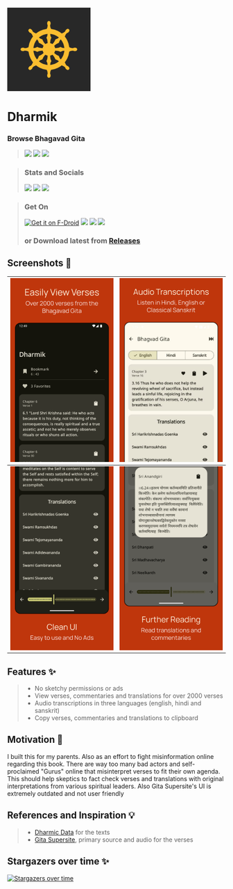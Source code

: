 ![](fastlane/metadata/android/en-US/images/icon-192-maskable.png)

# Dharmik
### Browse Bhagavad Gita

> [<img src="https://ziadoua.github.io/m3-Markdown-Badges/badges/Android/android2.svg">]()
> [<img src="https://ziadoua.github.io/m3-Markdown-Badges/badges/AndroidStudio/androidstudio2.svg">]()
> [<img src="https://ziadoua.github.io/m3-Markdown-Badges/badges/Kotlin/kotlin1.svg">]()

> ### Stats and Socials
> [<img src="https://m3-markdown-badges.vercel.app/stars/1/3/shub39/Dharmik">]()
> [<img src="https://m3-markdown-badges.vercel.app/issues/1/2/shub39/Dharmik">]()
> [<img src="https://ziadoua.github.io/m3-Markdown-Badges/badges/Discord/discord2.svg">](https://discord.gg/https://discord.gg/nxA2hgtEKf)

> ### Get On
> [<img src="https://f-droid.org/badge/get-it-on.png" alt="Get it on F-Droid" height="80">](https://f-droid.org/packages/com.shub39.dharmik.online)
> <a href="https://apt.izzysoft.de/packages/com.shub39.dharmik.online"><img src="https://gitlab.com/IzzyOnDroid/repo/-/raw/master/assets/IzzyOnDroid.png" height="80"></a>
> [<img src="https://www.openapk.net/images/openapk-badge.png" height=80>](https://www.openapk.net/dharmik/com.shub39.dharmik/)
> [<img src="https://www.androidfreeware.net/images/androidfreeware-badge.png" height=80>](https://www.androidfreeware.net/download-dharmik-apk.html)
> ### or Download latest from [Releases](https://github.com/shub39/Dharmik/releases)

## Screenshots 📱
| ![](fastlane/metadata/android/en-US/images/phoneScreenshots/1.png) | ![](fastlane/metadata/android/en-US/images/phoneScreenshots/2.png) |
|:------------------------------------------------------------------:|:------------------------------------------------------------------:|
| ![](fastlane/metadata/android/en-US/images/phoneScreenshots/3.png) | ![](fastlane/metadata/android/en-US/images/phoneScreenshots/4.png) |

## Features ✨
>- No sketchy permissions or ads
>- View verses, commentaries and translations for over 2000 verses
>- Audio transcriptions in three languages (english, hindi and sanskrit)
>- Copy verses, commentaries and translations to clipboard

## Motivation 💭
I built this for my parents. Also as an effort to fight misinformation online regarding this book. There are way too many 
bad actors and self-proclaimed "Gurus" online that misinterpret verses to fit their own agenda. This should help skeptics
to fact check verses and translations with original interpretations from various spiritual leaders. Also Gita Supersite's
UI is extremely outdated and not user friendly

## References and Inspiration 💡
>- [Dharmic Data](https://github.com/bhavykhatri/DharmicData) for the texts
>- [Gita Supersite](https://www.gitasupersite.iitk.ac.in/), primary source and audio for the verses

## Stargazers over time ✨
[![Stargazers over time](https://starchart.cc/shub39/Dharmik.svg?background=%23282828&axis=%23f2dfd3&line=%23ffb780)](https://starchart.cc/shub39/Dharmik)